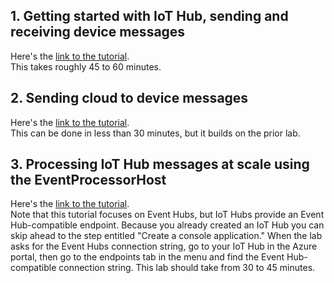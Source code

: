 ## 1. Getting started with IoT Hub, sending and receiving device messages
Here's the [link to the tutorial](https://docs.microsoft.com/en-us/azure/iot-hub/iot-hub-csharp-csharp-getstarted).  
This takes roughly 45 to 60 minutes.

## 2. Sending cloud to device messages
Here's the [link to the tutorial](https://docs.microsoft.com/en-us/azure/iot-hub/iot-hub-csharp-csharp-c2d).  
This can be done in less than 30 minutes, but it builds on the prior lab.

## 3. Processing IoT Hub messages at scale using the EventProcessorHost
Here's the [link to the tutorial](https://docs.microsoft.com/en-us/azure/event-hubs/event-hubs-dotnet-standard-getstarted-receive-eph).  
Note that this tutorial focuses on Event Hubs, but IoT Hubs provide an Event Hub-compatible endpoint.  Because you already created an IoT Hub you can skip ahead to the step entitled "Create a console application."  When the lab asks for the Event Hubs connection string, go to your IoT Hub in the Azure portal, then go to the endpoints tab in the menu and find the Event Hub-compatible connection string.
This lab should take from 30 to 45 minutes.
